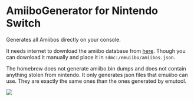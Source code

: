 # AmiiboGenerator for Nintendo Switch
Generates all Amiibos directly on your console.

It needs internet to download the amiibo database from [here](https://www.amiiboapi.com/api/amiibo/). Though you can download it manually and place it in `sdmc:/emuiibo/amiibos.json`.

The homebrew does not generate amiibo.bin dumps and does not contain anything stolen from nintendo.
It only generates json files that emuiibo can use. They are exactly the same ones than the ones generated by emutool.

<img src="https://gbatemp.net/attachments/2022102315583600-3f45637d5c7801e066e1565e15d313f7-jpg.333476/">
